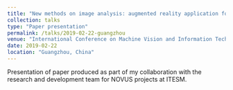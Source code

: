 ```yaml
---
title: "New methods on image analysis: augmented reality application for heart beat sound analysis and MRI brain injury images"
collection: talks
type: "Paper presentation"
permalink: /talks/2019-02-22-guangzhou
venue: "International Conference on Machine Vision and Information Technology"
date: 2019-02-22
location: "Guangzhou, China"
---
```

Presentation of paper produced as part of my collaboration with the research and development team for NOVUS projects at ITESM.
